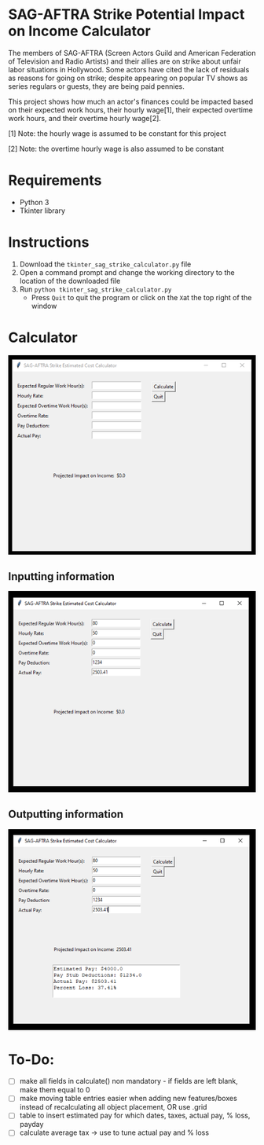 # SAG-AFTRA Strike Potential Impact on Income Calculator
The members of SAG-AFTRA (Screen Actors Guild and American Federation of Television and Radio Artists) and their allies are on strike about unfair labor situations in Hollywood. Some actors have cited the lack of residuals as reasons for going on strike; despite appearing on popular TV shows as series regulars or guests, they are being paid pennies.

This project shows how much an actor's finances could be impacted based on their expected work hours, their hourly wage[1], their expected overtime work hours, and their overtime hourly wage[2].

[1] Note: the hourly wage is assumed to be constant for this project

[2] Note: the overtime hourly wage is also assumed to be constant

# Requirements
- Python 3
- Tkinter library

# Instructions
1. Download the `tkinter_sag_strike_calculator.py` file
2. Open a command prompt and change the working directory to the location of the downloaded file
3. Run `python tkinter_sag_strike_calculator.py`
   - Press `Quit` to quit the program or click on the `X`at the top right of the window

# Calculator
![sag_strike_cost_calculator](https://github.com/casychow/sag_strike_income_impact/blob/main/pictures/sag_strike_cost_calculator_v0_1.png)

## Inputting information
![sag_strike_cost_calculator_input_v0_1](https://github.com/casychow/sag_strike_income_impact/blob/main/pictures/sag_strike_cost_calculator_input_v0_1.png)

## Outputting information
![sag_strike_cost_calculator_output_v0_1](https://github.com/casychow/sag_strike_income_impact/blob/main/pictures/sag_strike_cost_calculator_output_v0_1.png)

# To-Do:
- [ ] make all fields in calculate() non mandatory - if fields are left blank, make them equal to 0
- [ ] make moving table entries easier when adding new features/boxes instead of recalculating all object placement, OR use .grid
- [ ] table to insert estimated pay for which dates, taxes, actual pay, % loss, payday
- [ ] calculate average tax -> use to tune actual pay and % loss
